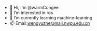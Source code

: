 - 👋 Hi, I'm @warmCongee
- 👀 I’m interested in ros
- 🌱 I’m currently learning machine-learning
- 📫 Email:wengyuzhe@mail.nwpu.edu.cn

<!---
wormCongee/wormCongee is a ✨ special ✨ repository because its `README.md` (this file) appears on your GitHub profile.
You can click the Preview link to take a look at your changes.
--->
